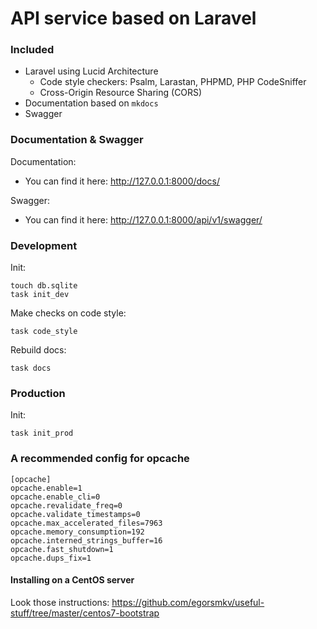 # API service based on Laravel

### Included

- Laravel using Lucid Architecture
    - Code style checkers: Psalm, Larastan, PHPMD, PHP CodeSniffer
    - Cross-Origin Resource Sharing (CORS)
- Documentation based on `mkdocs`
- Swagger

### Documentation & Swagger

Documentation:
- You can find it here: http://127.0.0.1:8000/docs/

Swagger:
- You can find it here: http://127.0.0.1:8000/api/v1/swagger/

### Development

Init:

```
touch db.sqlite
task init_dev
```

Make checks on code style:

```
task code_style
```

Rebuild docs:

```
task docs
```

### Production

Init:

```
task init_prod
```

### A recommended config for opcache

```
[opcache]
opcache.enable=1
opcache.enable_cli=0
opcache.revalidate_freq=0
opcache.validate_timestamps=0
opcache.max_accelerated_files=7963
opcache.memory_consumption=192
opcache.interned_strings_buffer=16
opcache.fast_shutdown=1
opcache.dups_fix=1
```

#### Installing on a CentOS server

Look those instructions: https://github.com/egorsmkv/useful-stuff/tree/master/centos7-bootstrap

